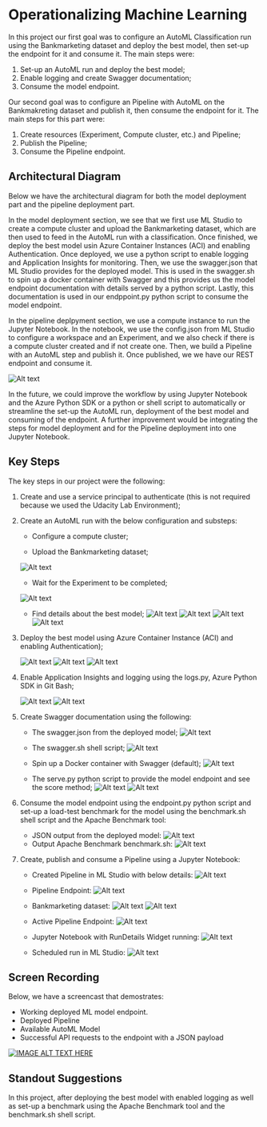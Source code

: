 # Operationalizing Machine Learning


In this project our first goal was to configure an AutoML Classification run using the Bankmarketing dataset and deploy the best model, then set-up the endpoint for it and consume it. The main steps were:
1. Set-up an AutoML run and deploy the best model;
2. Enable logging and create Swagger documentation;
3. Consume the model endpoint.

Our second goal was to configure an Pipeline with AutoML on the Bankmakreting dataset and publish it, then consume the endpoint for it. The main steps for this part were:
1. Create resources (Experiment, Compute cluster, etc.) and Pipeline;
2. Publish the Pipeline;
3. Consume the Pipeline endpoint. 

## Architectural Diagram


Below we have the architectural diagram for both the model deployment part and the pipeline deployment part.

In the model deployment section, we see that we first use ML Studio to create a compute cluster and upload the Bankmarketing dataset, which are then used to feed in the AutoML run with a classification. Once finished, we deploy the best model usin Azure Container Instances (ACI) and enabling Authentication. Once deployed, we use a python script to enable logging and Application Insights for monitoring. Then, we use the swagger.json that ML Studio provides for the deployed model. This is used in the swagger.sh to spin up a docker container with Swagger and this provides us the model endpoint documentation with details served by a python script. Lastly, this documentation is used in our endppoint.py python script to consume the model endpoint.

In the pipeline deplpyment section, we use a compute instance to run the Jupyter Notebook. In the notebook, we use the config.json from ML Studio to configure a workspace and an Experiment, and we also check if there is a compute cluster created and if not create one. Then, we build a Pipeline with an AutoML step and publish it. Once published, we we have our REST endpoint and consume it.

![Alt text](./MLOps-Diagram.png)

In the future, we could improve the workflow by using Jupyter Notebook and the Azure Python SDK or a python or shell script to automatically or streamline the set-up the AutoML run, deployment of the best model and consuming of the endpoint. A further improvement would be integrating the steps for model deployment and for the Pipeline deployment into one Jupyter Notebook.

## Key Steps


The key steps in our project were the following:
1. Create and use a service principal to authenticate (this is not required because we used the Udacity Lab Environment);
2. Create an AutoML run with the below configuration and substeps:

    * Configure a compute cluster;
    
    * Upload the Bankmarketing dataset;
    
    ![Alt text](./Screenshots/step2_registered_datasets.jpg)
    
    * Wait for the Experiment to be completed;
    
    ![Alt text](./Screenshots/step2_completed_experiment.jpg)
    
    * Find details about the best model;
    ![Alt text](./Screenshots/step2_best_model_1.jpg)
    ![Alt text](./Screenshots/step2_best_model_2.jpg)
    ![Alt text](./Screenshots/step2_best_model_3.jpg)
    ![Alt text](./Screenshots/step2_best_model_4.jpg)

3. Deploy the best model using Azure Container Instance (ACI) and enabling Authentication);

    ![Alt text](./Screenshots/step3_deploying_best_model.jpg)
    ![Alt text](./Screenshots/step3_deployed_best_model.jpg)
    ![Alt text](./Screenshots/step3_deployed_best_model_2.jpg)

4. Enable Application Insights and logging using the logs.py, Azure Python SDK in Git Bash;

    ![Alt text](./Screenshots/step4_enable_logging_app_insights_1.jpg)
    ![Alt text](./Screenshots/step4_enable_logging_app_insights_2.jpg)
    
5. Create Swagger documentation using the following:

    * The swagger.json from the deployed model;
    ![Alt text](./Screenshots/step5_swagger_uri.jpg)
    
    * The swagger.sh shell script; 
    ![Alt text](./Screenshots/step5_swagger_sh_output.jpg)
    
    * Spin up a Docker container with Swagger (default);
    ![Alt text](./Screenshots/step5_swagger_default.jpg)
    
    * The serve.py python script to provide the model endpoint and see the score method;
    ![Alt text](./Screenshots/step5_swagger_best_model.jpg)
    ![Alt text](./Screenshots/step5_swagger_api_contents.jpg)

6. Consume the model endpoint using the endpoint.py python script and set-up a load-test benchmark for the model using the benchmark.sh shell script and the Apache Benchmark tool:

    * JSON output from the deployed model:
    ![Alt text](./Screenshots/step6_consumend_endpoint_output.jpg)
    * Output Apache Benchmark benchmark.sh:
    ![Alt text](./Screenshots/step6_benchmark_sh_output.jpg)

7. Create, publish and consume a Pipeline using a Jupyter Notebook:

    * Created Pipeline in ML Studio with below details:
    ![Alt text](./Screenshots/step7_pipeline_running.jpg)
    
    * Pipeline Endpoint:
    ![Alt text](./Screenshots/step7_pipeline_endpoint_2.jpg)
    
    * Bankmarketing dataset:
    ![Alt text](./Screenshots/step7_bankmarketing_dataset.jpg)
    ![Alt text](./Screenshots/step7_bankmarketing_dataset_2.jpg)
    
    * Active Pipeline Endpoint:
    ![Alt text](./Screenshots/step7_pipeline_endpoint.jpg)
    
    * Jupyter Notebook with RunDetails Widget running:
    ![Alt text](./Screenshots/step7_RunDetails.jpg)
    
    * Scheduled run in ML Studio:
    ![Alt text](./Screenshots/step7_schedule_run.jpg)




## Screen Recording


Below, we have a screencast that demostrates: 
* Working deployed ML model endpoint.
* Deployed Pipeline
* Available AutoML Model
* Successful API requests to the endpoint with a JSON payload

[![IMAGE ALT TEXT HERE](https://img.youtube.com/vi/DoFEO-WXN0A/0.jpg)](https://www.youtube.com/watch?v=DoFEO-WXN0A)

## Standout Suggestions

In this project, after deploying the best model with enabled logging as well as set-up a benchmark using the Apache Benchmark tool and the benchmark.sh shell script.
